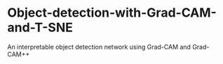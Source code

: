 # Object-detection-with-Grad-CAM-and-T-SNE
An interpretable object detection network using Grad-CAM and Grad-CAM++
